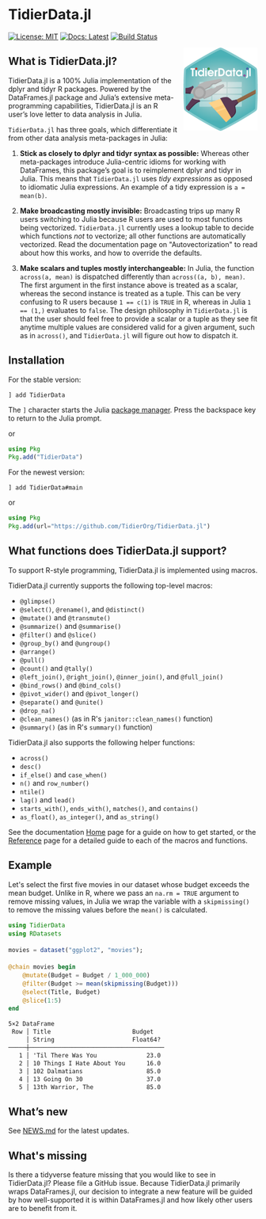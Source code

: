 # TidierData.jl

[![License: MIT](https://img.shields.io/badge/License-MIT-green.svg)](https://github.com/TidierOrg/TidierData.jl/blob/main/LICENSE)
[![Docs: Latest](https://img.shields.io/badge/Docs-Latest-blue.svg)](https://tidierorg.github.io/TidierData.jl/latest)
[![Build Status](https://github.com/TidierOrg/TidierData.jl/actions/workflows/CI.yml/badge.svg?branch=main)](https://github.com/TidierOrg/TidierData.jl/actions/workflows/CI.yml?query=branch%3Amain)
<!-- [![Downloads](https://shields.io/endpoint?url=https://pkgs.genieframework.com/api/v1/badge/TidierData&label=Downloads)](https://pkgs.genieframework.com?packages=TidierData) -->

<img src="/docs/src/assets/Tidier_jl_logo.png" align="right" style="padding-left:10px;" width="150"/>

## What is TidierData.jl?

TidierData.jl is a 100% Julia implementation of the dplyr and tidyr R packages. Powered by the DataFrames.jl package and Julia’s
extensive meta-programming capabilities, TidierData.jl is an R user’s love
letter to data analysis in Julia.

`TidierData.jl` has three goals, which differentiate it from other data analysis
meta-packages in Julia:

1.  **Stick as closely to dplyr and tidyr syntax as possible:** Whereas other
    meta-packages introduce Julia-centric idioms for working with
    DataFrames, this package’s goal is to reimplement dplyr and tidyr
    in Julia. This means that `TidierData.jl` uses *tidy expressions* as opposed
    to idiomatic Julia expressions. An example of a tidy expression is
    `a = mean(b)`.

2.  **Make broadcasting mostly invisible:** Broadcasting trips up many R
    users switching to Julia because R users are used to most functions
    being vectorized. `TidierData.jl` currently uses a lookup table to decide
    which functions *not* to vectorize; all other functions are
    automatically vectorized. Read the documentation page on "Autovectorization"
    to read about how this works, and how to override the defaults.

3.  **Make scalars and tuples mostly interchangeable:** In Julia, the function
    `across(a, mean)` is dispatched differently than `across((a, b), mean)`.
    The first argument in the first instance above is treated as a scalar,
    whereas the second instance is treated as a tuple. This can be very confusing
    to R users because `1 == c(1)` is `TRUE` in R, whereas in Julia `1 == (1,)`
    evaluates to `false`. The design philosophy in `TidierData.jl` is that the user
    should feel free to provide a scalar or a tuple as they see fit anytime
    multiple values are considered valid for a given argument, such as in
    `across()`, and `TidierData.jl` will figure out how to dispatch it.

## Installation

For the stable version:

```
] add TidierData
```

The `]` character starts the Julia [package manager](https://docs.julialang.org/en/v1/stdlib/Pkg/). Press the backspace key to return to the Julia prompt.

or


```julia
using Pkg
Pkg.add("TidierData")
```

For the newest version:

```
] add TidierData#main
```

or

```julia
using Pkg
Pkg.add(url="https://github.com/TidierOrg/TidierData.jl")
```

## What functions does TidierData.jl support?

To support R-style programming, TidierData.jl is implemented using macros.

TidierData.jl currently supports the following top-level macros:

- `@glimpse()`
- `@select()`, `@rename()`, and `@distinct()`
- `@mutate()` and `@transmute()` 
- `@summarize()` and `@summarise()`
- `@filter()` and `@slice()`
- `@group_by()` and `@ungroup()`
- `@arrange()`
- `@pull()`
- `@count()` and `@tally()`
- `@left_join()`, `@right_join()`, `@inner_join()`, and `@full_join()`
- `@bind_rows()` and `@bind_cols()`
- `@pivot_wider()` and `@pivot_longer()`
- `@separate()` and `@unite()`
- `@drop_na()`
- `@clean_names()` (as in R's `janitor::clean_names()` function)
- `@summary()` (as in R's `summary()` function)

TidierData.jl also supports the following helper functions:

- `across()`
- `desc()`
- `if_else()` and `case_when()`
- `n()` and `row_number()`
- `ntile()`
- `lag()` and `lead()`
- `starts_with()`, `ends_with()`, `matches()`, and `contains()`
- `as_float()`, `as_integer()`, and `as_string()`

See the documentation [Home](https://tidierorg.github.io/TidierData.jl/latest/) page for a guide on how to get started, or the [Reference](https://tidierorg.github.io/TidierData.jl/latest/reference/) page for a detailed guide to each of the macros and functions.

## Example

Let's select the first five movies in our dataset whose budget exceeds the mean budget. Unlike in R, where we pass an `na.rm = TRUE` argument to remove missing values, in Julia we wrap the variable with a `skipmissing()` to remove the missing values before the `mean()` is calculated.

```julia
using TidierData
using RDatasets

movies = dataset("ggplot2", "movies");

@chain movies begin
    @mutate(Budget = Budget / 1_000_000)
    @filter(Budget >= mean(skipmissing(Budget)))
    @select(Title, Budget)
    @slice(1:5)
end
```

```
5×2 DataFrame
 Row │ Title                       Budget   
     │ String                      Float64? 
─────┼──────────────────────────────────────
   1 │ 'Til There Was You              23.0
   2 │ 10 Things I Hate About You      16.0
   3 │ 102 Dalmatians                  85.0
   4 │ 13 Going On 30                  37.0
   5 │ 13th Warrior, The               85.0
```

## What’s new

See [NEWS.md](https://github.com/TidierOrg/TidierData.jl/blob/main/NEWS.md) for the latest updates.

## What's missing

Is there a tidyverse feature missing that you would like to see in TidierData.jl? Please file a GitHub issue. Because TidierData.jl primarily wraps DataFrames.jl, our decision to integrate a new feature will be guided by how well-supported it is within DataFrames.jl and how likely other users are to benefit from it.